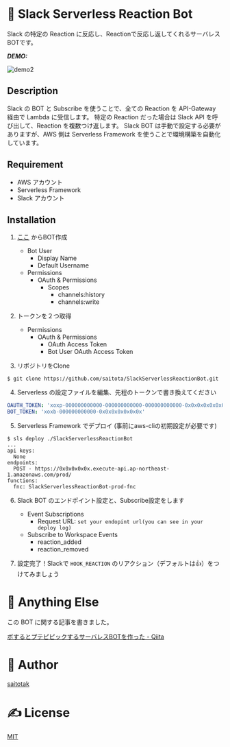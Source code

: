 ﻿# 🤖 Slack Serverless Reaction Bot
Slack の特定の Reaction に反応し、Reactionで反応し返してくれるサーバレスBOTです。

***DEMO:***

![demo2](https://user-images.githubusercontent.com/1152469/35921649-9e76acbc-0c5e-11e8-85c3-346585669371.gif)

## Description
Slack の BOT と Subscribe を使うことで、全ての Reaction を API-Gateway 経由で Lambda に受信します。
特定の Reaction だった場合は Slack API を呼び出して、Reaction を複数つけ返します。
Slack BOT は手動で設定する必要がありますが、AWS 側は Serverless Framework を使うことで環境構築を自動化しています。

## Requirement
- AWS アカウント
- Serverless Framework
- Slack アカウント

## Installation
1. [ここ](https://api.slack.com/slack-apps) からBOT作成
    - Bot User
        - Display Name
        - Default Username
    - Permissions
        - OAuth & Permissions
            - Scopes
                - channels:history
                - channels:write
                
2. トークンを２つ取得
    - Permissions
        - OAuth & Permissions
            - OAuth Access Token
            - Bot User OAuth Access Token

3. リポジトリをClone
```
$ git clone https://github.com/saitota/SlackServerlessReactionBot.git
```

4. Serverless の設定ファイルを編集、先程のトークンで書き換えてください
``` sererless.yml
OAUTH_TOKEN: 'xoxp-000000000000-000000000000-000000000000-0x0x0x0x0x0x0x0x0x0x0x0x0x0x0x0x'
BOT_TOKEN: 'xoxb-000000000000-0x0x0x0x0x0x0x'
```

5. Serverless Framework でデプロイ (事前にaws-cliの初期設定が必要です)
```
$ sls deploy ./SlackServerlessReactionBot
...
api keys:
  None
endpoints:
  POST - https://0x0x0x0x0x.execute-api.ap-northeast-1.amazonaws.com/prod/
functions:
  fnc: SlackServerlessReactionBot-prod-fnc
```
6. Slack BOT のエンドポイント設定と、Subscribe設定をします
    - Event Subscriptions
        - Request URL: `set your endopint url(you can see in your deploy log)`
    - Subscribe to Workspace Events
        - reaction_added
        - reaction_removed

7. 設定完了！Slackで `HOOK_REACTION` のリアクション（デフォルトは👍）をつけてみましょう

# 🤔 Anything Else
この BOT に関する記事を書きました。

[ポするとプテピピックするサーバレスBOTを作った - Qiita](https://qiita.com/9c088bde87b9367f5414)

# 🐑 Author
[saitotak](https://qiita.com/saitotak)

# ✍ License
[MIT](./LICENSE)

